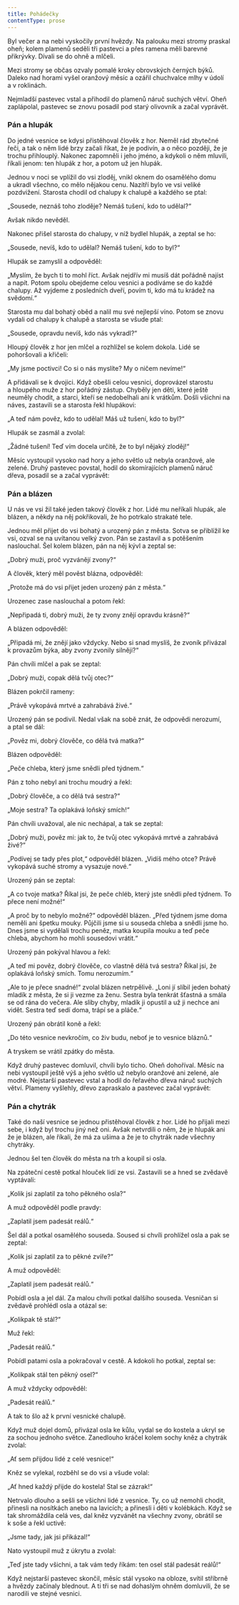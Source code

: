 ```yaml
---
title: Pohádečky
contentType: prose
---
```


Byl večer a na nebi vyskočily první hvězdy. Na palouku mezi stromy praskal oheň; kolem plamenů seděli tři pastevci a přes ramena měli barevné přikrývky. Dívali se do ohně a mlčeli.

Mezi stromy se občas ozvaly pomalé kroky obrovských černých býků. Daleko nad horami vyšel oranžový měsíc a ozářil chuchvalce mlhy v údolí a v roklinách.

Nejmladší pastevec vstal a přihodil do plamenů náruč suchých větví. Oheň zaplápolal, pastevec se znovu posadil pod starý olivovník a začal vyprávět.

### Pán a hlupák

  

Do jedné vesnice se kdysi přistěhoval člověk z hor. Neměl rád zbytečné řeči, a tak o něm lidé brzy začali říkat, že je podivín, a o něco později, že je trochu přihlouplý. Nakonec zapomněli i jeho jméno, a kdykoli o něm mluvili, říkali jenom: ten hlupák z hor, a potom už jen hlupák.

Jednou v noci se vplížil do vsi zloděj, vnikl oknem do osamělého domu a ukradl všechno, co mělo nějakou cenu. Nazítří bylo ve vsi veliké pozdvižení. Starosta chodil od chalupy k chalupě a každého se ptal:

„Sousede, neznáš toho zloděje? Nemáš tušení, kdo to udělal?“

Avšak nikdo nevěděl.

Nakonec přišel starosta do chalupy, v níž bydlel hlupák, a zeptal se ho:

„Sousede, nevíš, kdo to udělal? Nemáš tušení, kdo to byl?“

Hlupák se zamyslil a odpověděl:

„Myslím, že bych ti to mohl říct. Avšak nejdřív mi musíš dát pořádně najíst a napít. Potom spolu obejdeme celou vesnici a podíváme se do každé chalupy. Až vyjdeme z posledních dveří, povím ti, kdo má tu krádež na svědomí.“

Starosta mu dal bohatý oběd a nalil mu své nejlepší víno. Potom se znovu vydali od chalupy k chalupě a starosta se všude ptal:

„Sousede, opravdu nevíš, kdo nás vykradl?“

Hloupý člověk z hor jen mlčel a rozhlížel se kolem dokola. Lidé se pohoršovali a křičeli:

„My jsme poctivci! Co si o nás myslíte? My o ničem nevíme!“

A přidávali se k dvojici. Když obešli celou vesnici, doprovázel starostu a hloupého muže z hor pořádný zástup. Chyběly jen děti, které ještě neuměly chodit, a starci, kteří se nedobelhali ani k vrátkům. Došli všichni na náves, zastavili se a starosta řekl hlupákovi:

„A teď nám pověz, kdo to udělal! Máš už tušení, kdo to byl?“

Hlupák se zasmál a zvolal:

„Žádné tušení! Teď vím docela určitě, že to byl nějaký zloděj!“

Měsíc vystoupil vysoko nad hory a jeho světlo už nebyla oranžové, ale zelené. Druhý pastevec povstal, hodil do skomírajících plamenů náruč dřeva, posadil se a začal vyprávět:

### Pán a blázen

  

U nás ve vsi žil také jeden takový člověk z hor. Lidé mu neříkali hlupák, ale blázen, a někdy na něj pokřikovali, že ho potrkalo strakaté tele.

Jednou měl přijet do vsi bohatý a urozený pán z města. Sotva se přiblížil ke vsi, ozval se na uvítanou velký zvon. Pán se zastavil a s potěšením naslouchal. Šel kolem blázen, pán na něj kývl a zeptal se:

„Dobrý muži, proč vyzvánějí zvony?“

A člověk, který měl pověst blázna, odpověděl:

„Protože má do vsi přijet jeden urozený pán z města.“

Urozenec zase naslouchal a potom řekl:

„Nepřipadá ti, dobrý muži, že ty zvony znějí opravdu krásně?“

A blázen odpověděl:

„Připadá mi, že znějí jako vždycky. Nebo si snad myslíš, že zvoník přivázal k provazům býka, aby zvony zvonily silněji?“

Pán chvíli mlčel a pak se zeptal:

„Dobrý muži, copak dělá tvůj otec?“

Blázen pokrčil rameny:

„Právě vykopává mrtvé a zahrabává živé.“

Urozený pán se podivil. Nedal však na sobě znát, že odpovědi nerozumí, a ptal se dál:

„Pověz mi, dobrý člověče, co dělá tvá matka?“

Blázen odpověděl:

„Peče chleba, který jsme snědli před týdnem.“

Pán z toho nebyl ani trochu moudrý a řekl:

„Dobrý člověče, a co dělá tvá sestra?“

„Moje sestra? Ta oplakává loňský smích!“

Pán chvíli uvažoval, ale nic nechápal, a tak se zeptal:

„Dobrý muži, pověz mi: jak to, že tvůj otec vykopává mrtvé a zahrabává živé?“

„Podívej se tady přes plot,“ odpověděl blázen. „Vidíš mého otce? Právě vykopává suché stromy a vysazuje nové.“

Urozený pán se zeptal:

„A co tvoje matka? Říkal jsi, že peče chléb, který jste snědli před týdnem. To přece není možné!“

„A proč by to nebylo možné?“ odpověděl blázen. „Před týdnem jsme doma neměli ani špetku mouky. Půjčili jsme si u souseda chleba a snědli jsme ho. Dnes jsme si vydělali trochu peněz, matka koupila mouku a teď peče chleba, abychom ho mohli sousedovi vrátit.“

Urozený pán pokýval hlavou a řekl:

„A teď mi pověz, dobrý člověče, co vlastně dělá tvá sestra? Říkal jsi, že oplakává loňský smích. Tomu nerozumím.“

„Ale to je přece snadné!“ zvolal blázen netrpělivě. „Loni jí slíbil jeden bohatý mladík z města, že si ji vezme za ženu. Sestra byla tenkrát šťastná a smála se od rána do večera. Ale sliby chyby, mladík ji opustil a už ji nechce ani vidět. Sestra teď sedí doma, trápí se a pláče.“

Urozený pán obrátil koně a řekl:

„Do této vesnice nevkročím, co živ budu, neboť je to vesnice bláznů.“

A tryskem se vrátil zpátky do města.

Když druhý pastevec domluvil, chvíli bylo ticho. Oheň dohoříval. Měsíc na nebi vystoupil ještě výš a jeho světlo už nebylo oranžové ani zelené, ale modré. Nejstarší pastevec vstal a hodil do řeřavého dřeva náruč suchých větví. Plameny vyšlehly, dřevo zapraskalo a pastevec začal vyprávět:

### Pán a chytrák

  

Také do naší vesnice se jednou přistěhoval člověk z hor. Lidé ho přijali mezi sebe, i když byl trochu jiný než oni. Avšak netvrdili o něm, že je hlupák ani že je blázen, ale říkali, že má za ušima a že je to chytrák nade všechny chytráky.

Jednou šel ten člověk do města na trh a koupil si osla.

Na zpáteční cestě potkal hlouček lidí ze vsi. Zastavili se a hned se zvědavě vyptávali:

„Kolik jsi zaplatil za toho pěkného osla?“

A muž odpověděl podle pravdy:

„Zaplatil jsem padesát reálů.“

Šel dál a potkal osamělého souseda. Soused si chvíli prohlížel osla a pak se zeptal:

„Kolik jsi zaplatil za to pěkné zvíře?“

A muž odpověděl:

„Zaplatil jsem padesát reálů.“

Pobídl osla a jel dál. Za malou chvíli potkal dalšího souseda. Vesničan si zvědavě prohlédl osla a otázal se:

„Kolikpak tě stál?“

Muž řekl:

„Padesát reálů.“

Pobídl patami osla a pokračoval v cestě. A kdokoli ho potkal, zeptal se:

„Kolikpak stál ten pěkný osel?“

A muž vždycky odpověděl:

„Padesát reálů.“

A tak to šlo až k první vesnické chalupě.

Když muž dojel domů, přivázal osla ke kůlu, vydal se do kostela a ukryl se za sochou jednoho světce. Zanedlouho kráčel kolem sochy kněz a chytrák zvolal:

„Ať sem přijdou lidé z celé vesnice!“

Kněz se vylekal, rozběhl se do vsi a všude volal:

„Ať hned každý přijde do kostela! Stal se zázrak!“

Netrvalo dlouho a sešli se všichni lidé z vesnice. Ty, co už nemohli chodit, přinesli na nosítkách anebo na lavicích; a přinesli i děti v kolébkách. Když se tak shromáždila celá ves, dal kněz vyzvánět na všechny zvony, obrátil se k soše a řekl uctivě:

„Jsme tady, jak jsi přikázal!“

Nato vystoupil muž z úkrytu a zvolal:

„Teď jste tady všichni, a tak vám tedy říkám: ten osel stál padesát reálů!“

Když nejstarší pastevec skončil, měsíc stál vysoko na obloze, svítil stříbrně a hvězdy začínaly blednout. A ti tři se nad dohaslým ohněm domluvili, že se narodili ve stejné vesnici.
